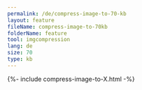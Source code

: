 ```yaml
---
permalink: /de/compress-image-to-70-kb
layout: feature
fileName: compress-image-to-70kb
folderName: feature
tool: imgcompression
lang: de
size: 70
type: kb
---
```


{%- include compress-image-to-X.html -%}
